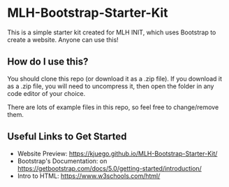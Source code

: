# MLH-Bootstrap-Starter-Kit
This is a simple starter kit created for MLH INIT, which uses Bootstrap to create a website. Anyone can use this!

## How do I use this?
You should clone this repo (or download it as a .zip file).
    If you download it as a .zip file, you will need to uncompress it, then open the folder in any code editor of your choice.

There are lots of example files in this repo, so feel free to change/remove them.

## Useful Links to Get Started
- Website Preview: https://kjuego.github.io/MLH-Bootstrap-Starter-Kit/
- Bootstrap's Documentation: on https://getbootstrap.com/docs/5.0/getting-started/introduction/
- Intro to HTML: https://www.w3schools.com/html/
